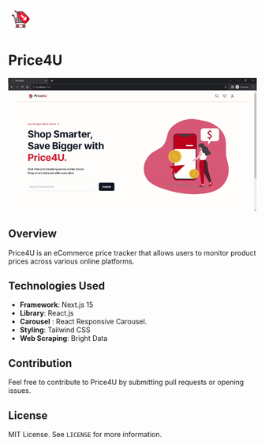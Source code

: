 <img src="https://github.com/sulimanbadour1/Price4U/blob/main/public/assets/sul-src/price4u.png?raw=true" alt ="Price4U logo" width='50px'/>

# Price4U

<img src="https://github.com/sulimanbadour1/Price4U/blob/main/public/screens/demo.gif?raw=true" alt="Banner" width="660px"/>

## Overview

Price4U is an eCommerce price tracker that allows users to monitor product prices across various online platforms.

## Technologies Used

- **Framework**: Next.js 15
- **Library**: React.js
- **Carousel** : React Responsive Carousel.
- **Styling**: Tailwind CSS
- **Web Scraping**: Bright Data

## Contribution

Feel free to contribute to Price4U by submitting pull requests or opening issues.

## License

MIT License. See `LICENSE` for more information.
